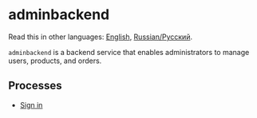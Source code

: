# adminbackend 

Read this in other languages: [English](adminbackend.md), [Russian/Русский](adminbackend.ru.md). 

`adminbackend` is a backend service that enables administrators to manage users, products, and orders.

## Processes 

- [Sign in](../processes/customer/signin.md)
